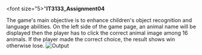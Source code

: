 <font size="5>"**IT3133_Assignment04**</font>

The game's main objective is to enhance children's object recognition and language abilities. On the left side of the game page, an animal name will be displayed then the player has to click the correct animal image among 16 animals. If the player made the correct choice, the result shows win otherwise lose.
![Output](https://github.com/user-attachments/assets/ec246fa6-88b9-4df9-8521-5113274fa647)
